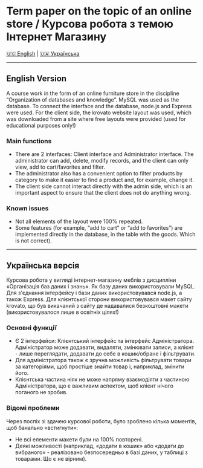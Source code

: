# Term paper on the topic of an online store / Курсова робота з темою Інтернет Магазину

[🇺🇸 English](#english-version) | [🇺🇦 Українська](#українська-версія)

---

## English Version

A course work in the form of an online furniture store in the discipline “Organization of databases and knowledge”. MySQL was used as the database. To connect the interface and the database, node.js and Express were used. For the client side, the krovato website layout was used, which was downloaded from a site where free layouts were provided (used for educational purposes only!)

### Main functions

- There are 2 interfaces: Client interface and Administrator interface. The administrator can add, delete, modify records, and the client can only view, add to cart/favorites and filter.
- The administrator also has a convenient option to filter products by category to make it easier to find a product and, for example, change it.
- The client side cannot interact directly with the admin side, which is an important aspect to ensure that the client does not do anything wrong.

### Known issues

- Not all elements of the layout were 100% repeated.
- Some features (for example, “add to cart” or “add to favorites”) are implemented directly in the database, in the table with the goods. Which is not correct).

---

## Українська версія

Курсова робота у вигляді інтернет-магазину меблів з дисципліни «Організація баз даних і знань». Як базу даних використовували MySQL. Для з'єднання інтерфейсу і бази даних використовувався node.js, а також Express. Для клієнтської сторони використовувався макет сайту krovato, що був викачаний з сайту де надавалися безкоштовні макети (використовувалося лише в освітніх цілях!)

### Основні функції

- Є 2 інтерфейси: Клієнтський інтерфейс та інтерфейс Адміністратора. Адміністратор може додавати, видаляти, змінювати записи, а клієнт - лише переглядати, додавати до себе в кошик/обране і фільтрувати.
- Для адміністратора також є зручна можливість фільтрувати товари за категоріями, щоб простіше знайти товар і, наприклад, змінити його.
- Клієнтська частина ніяк не може напряму взаємодіяти з частиною Адміністратора, що є важливим аспектом, щоб клієнт нічого поганого не зробив.

### Відомі проблеми

Через поспіх зі здачею курсової роботи, було зроблено кілька моментів, щоб банально «встигнути»:

- Не всі елементи макети були на 100% повторені.
- Деякі можливості (наприклад, «додати в кошик» або «додати до вибраного» - реалізовано безпосередньо в базі даних, у таблиці з товарами. Що є не вірним).
